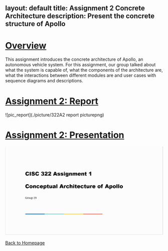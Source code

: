 layout: default
title: Assignment 2 Concrete Architecture
description: Present the concrete structure of Apollo
---
# [Overview](./reading_link.html)

This assignment introduces the concrete architecture of Apollo, an autonomous vehicle system. For this assignment, our group talked about what the system is capable of, what the components of the architecture are, what the interactions between different modules are and user cases with sequence diagrams and descriptions.

# [Assignment 2: Report](./doc/CISC_322_Group_Project_report_A1.pdf)
![pic_report](./picture/322A2 report picturepng)

# [Assignment 2: Presentation](./doc/CISC_322_Group_Project_slide_A1.pdf)
![pic_presentation](./picture/presentation1.png)

[Back to Homepage](./)
